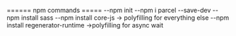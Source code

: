 ====== npm commands =====
 --npm init 
 --npm i parcel --save-dev 
 --npm install sass 
 --npm install core-js -> polyfilling for everything else
 --npm install regenerator-runtime ->polyfilling for async wait